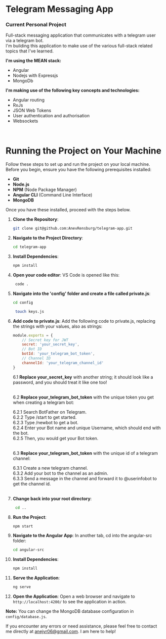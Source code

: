 # Telegram Messaging App

### Current Personal Project
Full-stack messaging application that communicates with a telegram user via a telegram bot.<br>
I'm building this application to make use of the various full-stack related topics that I've learned. <br>

**I'm using the MEAN stack:**
- Angular
- Nodejs with Expressjs
- MongoDb

**I'm making use of the following key concepts and technologies:**
- Angular routing
- RxJs
- JSON Web Tokens
- User authentication and authorisation
- Websockets

<br>

# Running the Project on Your Machine

Follow these steps to set up and run the project on your local machine. Before you begin, ensure you have the following prerequisites installed:

- **Git**
- **Node.js**
- **NPM** (Node Package Manager)
- **Angular CLI** (Command Line Interface)
- **MongoDB**

Once you have these installed, proceed with the steps below.

1. **Clone the Repository**:
    ```bash
    git clone git@github.com:AnevRensburg/telegram-app.git
    ```
2. **Navigate to the Project Directory**:
    ```bash
    cd telegram-app
    ```
3. **Install Dependencies**:
    ```bash
    npm install
    ```
4. **Open your code editor**: VS Code is opened like this:
   ```bash
    code .
    ```
5. **Navigate into the 'config' folder and create a file called private.js**:
    ```bash
    cd config
    ``` 
   ```bash
    touch keys.js
    ```
6. **Add code to private.js**: Add the following code to private.js, replacing the strings with your values, also as strings:
    ```js
    module.exports = {
        // Secret key for JWT
        secret: 'your_secret_key',
        // Bot ID
        botId: 'your_telegram_bot_token',
        // Channel ID
        channelId: 'your_telegram_channel_id'
    }
    ```
    6.1 **Replace your_secret_key** with another string; it should look like a password, and you should treat it like one too!<br><br>

    6.2 **Replace your_telegram_bot_token** with the unique token you get when creating a telegram bot:

    6.2.1 Search BotFather on Telegram.<br>
    6.2.2 Type /start to get started.<br>
    6.2.3 Type /newbot to get a bot.<br>
    6.2.4 Enter your Bot name and unique Username, which should end with the bot.<br>
    6.2.5 Then, you would get your Bot token.<br><br>

    6.3 **Replace your_telegram_bot_token** with the unique id of a telegram channel:

    6.3.1 Create a new telegram channel.<br>
    6.3.2 Add your bot to the channel as an admin.<br>
    6.3.3 Send a message in the channel and forward it to @userinfobot to get the channel id.<br><br>

7. **Change back into your root directory**:
   ```bash
    cd ..
    ```
8. **Run the Project**: 
    ```bash
    npm start
    ```
9. **Navigate to the Angular App**: In another tab, cd into the angular-src folder:
    ```bash
    cd angular-src
    ```
10. **Install Dependencies**:
    ```bash
    npm install
    ```
11. **Serve the Application**: 
    ```bash
    ng serve
    ```
12. **Open the Application**: Open a web browser and navigate to `http://localhost:4200/` to see the application in action.

**Note:** You can change the MongoDB database configuration in `config/database.js`.

If you encounter any errors or need assistance, please feel free to contact me directly at [anejvr06@gmail.com](mailto:anejvr06@gmail.com). I am here to help!

